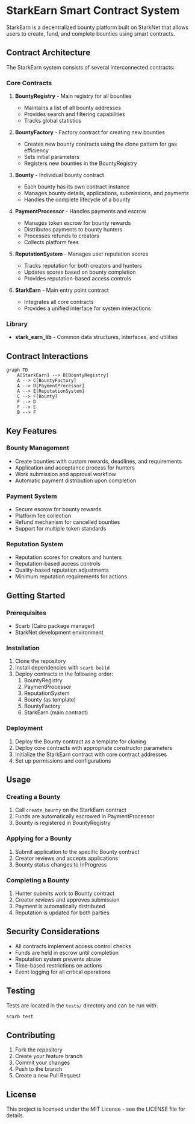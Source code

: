 # StarkEarn Smart Contract System

StarkEarn is a decentralized bounty platform built on StarkNet that allows users to create, fund, and complete bounties using smart contracts.

## Contract Architecture

The StarkEarn system consists of several interconnected contracts:

### Core Contracts

1. **BountyRegistry** - Main registry for all bounties
   - Maintains a list of all bounty addresses
   - Provides search and filtering capabilities
   - Tracks global statistics

2. **BountyFactory** - Factory contract for creating new bounties
   - Creates new bounty contracts using the clone pattern for gas efficiency
   - Sets initial parameters
   - Registers new bounties in the BountyRegistry

3. **Bounty** - Individual bounty contract
   - Each bounty has its own contract instance
   - Manages bounty details, applications, submissions, and payments
   - Handles the complete lifecycle of a bounty

4. **PaymentProcessor** - Handles payments and escrow
   - Manages token escrow for bounty rewards
   - Distributes payments to bounty hunters
   - Processes refunds to creators
   - Collects platform fees

5. **ReputationSystem** - Manages user reputation scores
   - Tracks reputation for both creators and hunters
   - Updates scores based on bounty completion
   - Provides reputation-based access controls

6. **StarkEarn** - Main entry point contract
   - Integrates all core contracts
   - Provides a unified interface for system interactions

### Library

- **stark_earn_lib** - Common data structures, interfaces, and utilities

## Contract Interactions

```mermaid
graph TD
    A[StarkEarn] --> B[BountyRegistry]
    A --> C[BountyFactory]
    A --> D[PaymentProcessor]
    A --> E[ReputationSystem]
    C --> F[Bounty]
    F --> D
    F --> E
    B --> F
```

## Key Features

### Bounty Management
- Create bounties with custom rewards, deadlines, and requirements
- Application and acceptance process for hunters
- Work submission and approval workflow
- Automatic payment distribution upon completion

### Payment System
- Secure escrow for bounty rewards
- Platform fee collection
- Refund mechanism for cancelled bounties
- Support for multiple token standards

### Reputation System
- Reputation scores for creators and hunters
- Reputation-based access controls
- Quality-based reputation adjustments
- Minimum reputation requirements for actions

## Getting Started

### Prerequisites
- Scarb (Cairo package manager)
- StarkNet development environment

### Installation
1. Clone the repository
2. Install dependencies with `scarb build`
3. Deploy contracts in the following order:
   1. BountyRegistry
   2. PaymentProcessor
   3. ReputationSystem
   4. Bounty (as template)
   5. BountyFactory
   6. StarkEarn (main contract)

### Deployment
1. Deploy the Bounty contract as a template for cloning
2. Deploy core contracts with appropriate constructor parameters
3. Initialize the StarkEarn contract with core contract addresses
4. Set up permissions and configurations

## Usage

### Creating a Bounty
1. Call `create_bounty` on the StarkEarn contract
2. Funds are automatically escrowed in PaymentProcessor
3. Bounty is registered in BountyRegistry

### Applying for a Bounty
1. Submit application to the specific Bounty contract
2. Creator reviews and accepts applications
3. Bounty status changes to InProgress

### Completing a Bounty
1. Hunter submits work to Bounty contract
2. Creator reviews and approves submission
3. Payment is automatically distributed
4. Reputation is updated for both parties

## Security Considerations

- All contracts implement access control checks
- Funds are held in escrow until completion
- Reputation system prevents abuse
- Time-based restrictions on actions
- Event logging for all critical operations

## Testing

Tests are located in the `tests/` directory and can be run with:
```bash
scarb test
```

## Contributing

1. Fork the repository
2. Create your feature branch
3. Commit your changes
4. Push to the branch
5. Create a new Pull Request

## License

This project is licensed under the MIT License - see the LICENSE file for details.